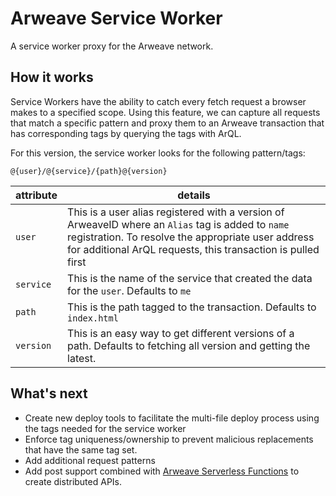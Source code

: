 Arweave Service Worker
===

A service worker proxy for the Arweave network.

## How it works
Service Workers have the ability to catch every fetch request a browser makes to a specified scope. Using this feature, we can capture all requests that match a specific pattern and proxy them to an Arweave transaction that has corresponding tags by querying the tags with ArQL.

For this version, the service worker looks for the following pattern/tags:
```
@{user}/@{service}/{path}@{version}
```

| attribute | details |
|-----------|---------|
| `user` | This is a user alias registered with a version of ArweaveID where an `Alias` tag is added to `name` registration. To resolve the appropriate user address for additional ArQL requests, this transaction is pulled first |
| `service` | This is the name of the service that created the data for the `user`. Defaults to `me` |
| `path` | This is the path tagged to the transaction. Defaults to `index.html` |
| `version` | This is an easy way to get different versions of a path. Defaults to fetching all version and getting the latest. |


## What's next
- Create new deploy tools to facilitate the multi-file deploy process using the tags needed for the service worker
- Enforce tag uniqueness/ownership to prevent malicious replacements that have the same tag set.
- Add additional request patterns
- Add post support combined with [Arweave Serverless Functions](https://hackmd.io/pGc1tjlFShKyl4wb67JDKA) to create distributed APIs.
